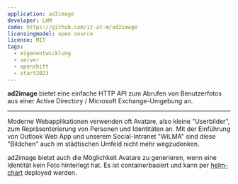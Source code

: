 ```yaml
---
application: ad2image
developer: LHM
code: https://github.com/it-at-m/ad2image
licensingmodel: open source
license: MIT
tags:
  - eigenentwicklung
  - server
  - openshift
  - start2023
---
```


**ad2image** bietet eine einfache HTTP API zum Abrufen von Benutzerfotos aus einer Active Directory / Microsoft Exchange-Umgebung an.

---

Moderne Webapplikationen verwenden oft Avatare, also kleine "Userbilder", zum Repräsenterierung von Personen und Identitäten an.
Mit der Einführung von Outlook Web App und unserem Social-Intranet "WiLMA" sind diese "Bildchen" auch im städtischen Umfeld nicht mehr wegzudenken.

ad2image bietet auch die Möglichkeit Avatare zu generieren, wenn eine Identität kein Foto hinterlegt hat.
Es ist containerbasiert und kann per [helm-chart](https://github.com/it-at-m/helm-charts/tree/main/charts/ad2image) deployed werden.
